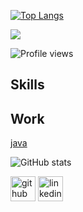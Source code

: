 
[![Top Langs](https://github-readme-stats.vercel.app/api/top-langs/?username=munish8448)](https://github.com/anuraghazra/github-readme-stats)<p align="right">
  
   
   <img src=https://github.com/munish8448/munish8448/blob/main/_banner.gif>
</p>
  
<!---# Hi, I'm Munish Kumar --->


 
 ![Profile views](https://gpvc.arturio.dev/munish8448)


## Skills

## Work
[java](https://github.com/munish8448/learning_java)

  

![GitHub stats](https://github-readme-stats.vercel.app/api?username=munish8448&show_icons=true)  




[<img src='https://cdn.jsdelivr.net/npm/simple-icons@3.0.1/icons/github.svg' alt='github' height='40'>](https://github.com/munish8448)  [<img src='https://cdn.jsdelivr.net/npm/simple-icons@3.0.1/icons/linkedin.svg' alt='linkedin' height='40'>](https://www.linkedin.com/in/munish-kumar-8483401b4/)  






<!---
munish8448/munish8448 is a ✨ special ✨ repository because its `README.md` (this file) appears on your GitHub profile.
You can click the Preview link to take a look at your changes.


links
https://auto.creavite.co/discord-profile-banners
https://arturssmirnovs.github.io/github-profile-readme-generator/

--->



